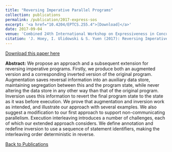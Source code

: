 ```yaml
---
title: "Reversing Imperative Parallel Programs"
collection: publications
permalink: /publication/2017-express-sos
excerpt: '<a href="10.4204/EPTCS.255.4">[Download]</a>'
date: 2017-09-04
venue: 'Combined 24th International Workshop on Expressiveness in Concurrency and 14th Workshop on Structural Operational Semantics (EXPRESS/SOS) 2017'
citation: 'J. Hoey, I. Ulidowski & S. Yuen (2017): Reversing Imperative Parallel Programs. In: Proceedings of Express/SOS, 2017, EPTCS 255, pp. 51–66, doi:10.4204/EPTCS.255.4'
---
```


[Download this paper here](10.4204/EPTCS.255.4)

**Abstract:** We propose an approach and a subsequent extension for reversing imperative programs. Firstly, we produce both an augmented version and a corresponding inverted version of the original program. Augmentation saves reversal information into an auxiliary data store, maintaining segregation between this and the program state, while never altering the data store in any other way than that of the original program. Inversion uses this information to revert the final program state to the state as it was before execution. We prove that augmentation and inversion work as intended, and illustrate our approach with several examples. We also suggest a modification to our first approach to support non-communicating parallelism. Execution interleaving introduces a number of challenges, each of which our extended approach considers. We define annotation and redefine inversion to use a sequence of statement identifiers, making the interleaving order deterministic in reverse.

[Back to Publications](https://jimmygithub1.github.io/publications/)
